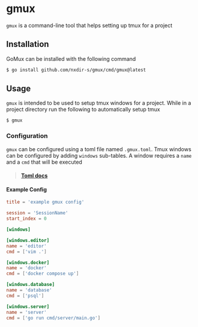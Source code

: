 # gmux

`gmux` is a command-line tool that helps setting up tmux for a project

## Installation

GoMux can be installed with the following command

```bash
$ go install github.com/nxdir-s/gmux/cmd/gmux@latest
```

## Usage

`gmux` is intended to be used to setup tmux windows for a project. While in a project directory
run the following to automatically setup tmux

```bash
$ gmux
```

### Configuration

`gmux` can be configured using a toml file named `.gmux.toml`. Tmux windows can be configured by adding `windows` sub-tables. A window
requires a `name` and a `cmd` that will be executed

> #### [Toml docs](https://toml.io/en/v1.0.0)

#### Example Config

```toml
title = 'example gmux config'

session = 'SessionName'
start_index = 0

[windows]

[windows.editor]
name = 'editor'
cmd = ['vim .']

[windows.docker]
name = 'docker'
cmd = ['docker compose up']

[windows.database]
name = 'database'
cmd = ['psql']

[windows.server]
name = 'server'
cmd = ['go run cmd/server/main.go']
```
